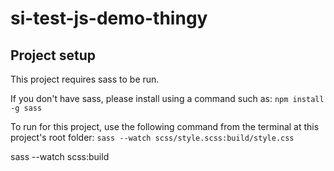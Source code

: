 # si-test-js-demo-thingy

## Project setup
This project requires sass to be run.

If you don't have sass, please install using a command such as:
```npm install -g sass```

To run for this project, use the following command from the terminal at this project's root folder: 
```sass --watch scss/style.scss:build/style.css```

sass --watch scss:build 